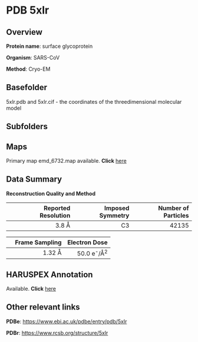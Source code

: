 # PDB 5xlr

## Overview

**Protein name**: surface glycoprotein

**Organism**: SARS-CoV

**Method**: Cryo-EM

## Basefolder

5xlr.pdb and 5xlr.cif - the coordinates of the threedimensional molecular model

## Subfolders









## Maps

Primary map emd_6732.map available. **Click** [here](ftp://ftp.wwpdb.org/pub/emdb/structures/EMD-6732/map/) 

## Data Summary
**Reconstruction Quality and Method**

|   | Reported Resolution | Imposed Symmetry | Number of Particles |
|---|-------------:|----------------:|--------------:|
|   |3.8 Å|C3|42135|

|   | Frame Sampling | Electron Dose |
|---|-------------:|----------------:|
|   |1.32 Å|50.0 e<sup>-</sup>/Å<sup>2</sup>|

## HARUSPEX Annotation

Available. **Click** [here](https://zenodo.org/record/3820125)

## Other relevant links 
**PDBe**:  https://www.ebi.ac.uk/pdbe/entry/pdb/5xlr
 
**PDBr**: https://www.rcsb.org/structure/5xlr 
